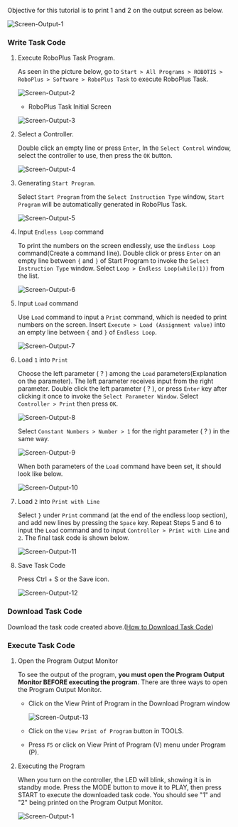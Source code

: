 Objective for this tutorial is to print 1 and 2 on the output screen as below.

![Screen-Output-1][img_011]

### Write Task Code

1. Execute RoboPlus Task Program.

    As seen in the picture below, go to `Start > All Programs > ROBOTIS > RoboPlus > Software > RoboPlus Task` to execute RoboPlus Task.

    ![Screen-Output-2][img_012]

   - RoboPlus Task Initial Screen

    ![Screen-Output-3][img_013]

2. Select a Controller.

    Double click an empty line or press `Enter`, In the `Select Control` window, select the controller to use, then press the `OK` button.

    ![Screen-Output-4][img_014]

3. Generating `Start Program`.

    Select `Start Program` from the `Select Instruction Type` window, `Start Program` will be automatically generated in RoboPlus Task.

    ![Screen-Output-5][img_015]

4. Input `Endless Loop` command

    To print the numbers on the screen endlessly, use the `Endless Loop` command(Create a command line).
    Double click or press `Enter` on an empty line between `{` and `}` of Start Program to invoke the `Select Instruction Type` window. Select `Loop > Endless Loop(while(1))` from the list.

    ![Screen-Output-6][img_016]

5. Input `Load` command

    Use `Load` command to input a `Print` command, which is needed to print numbers on the screen.
    Insert `Execute > Load (Assignment value)` into an empty line between `{` and `}` of `Endless Loop`.

    ![Screen-Output-7][img_017]

6. Load `1` into `Print`

    Choose the left parameter ( ? ) among the `Load` parameters(Explanation on the parameter).
    The left parameter receives input from the right parameter.
    Double click the left parameter ( ? ), or press `Enter` key after clicking it once to invoke the `Select Parameter Window`.
    Select `Controller > Print` then press `OK`.

    ![Screen-Output-8][img_018]

    Select `Constant Numbers > Number > 1` for the right parameter ( ? ) in the same way.

    ![Screen-Output-9][img_019]

    When both parameters of the `Load` command have been set, it should look like below.

    ![Screen-Output-10][img_020]

7. Load `2` into `Print with Line`

    Select `}` under `Print` command (at the end of the endless loop section), and add new lines by pressing the `Space` key. Repeat Steps 5 and 6 to input the `Load` command and to input  `Controller > Print with Line` and `2`. The final task code is shown below.

    ![Screen-Output-11][img_021]

8. Save Task Code

    Press Ctrl + S or the Save icon.

    ![Screen-Output-12][img_022]

### Download Task Code

Download the task code created above.([How to Download Task Code])

### Execute Task Code

1. Open the Program Output Monitor

    To see the output of the program, **you must open the Program Output Monitor BEFORE executing the program**.
    There are three ways to open the Program Output Monitor.

    - Click on the View Print of Program in the Download Program window

      ![Screen-Output-13][img_023]

    - Click on the `View Print of Program` button in TOOLS.
    - Press `F5` or click on View Print of Program (V)  menu under Program (P).

2. Executing the Program

    When you turn on the controller, the LED will blink, showing it is in standby mode.
    Press the MODE button to move it to PLAY, then press START to execute the downloaded task code.
    You should see "1" and "2" being printed on the Program Output Monitor.

    ![Screen-Output-1][img_011]

[How to Download Task Code]: /docs/en/software/rplus1/task/getting_started/#program-download
[img_011]: /assets/images/edu/bioloid/bioloid_entry_tutorial_printscr_01.png
[img_012]: /assets/images/edu/bioloid/bioloid_entry_tutorial_printscr_02.png
[img_013]: /assets/images/edu/bioloid/bioloid_entry_tutorial_printscr_03.png
[img_014]: /assets/images/edu/bioloid/bioloid_entry_tutorial_printscr_04.png
[img_015]: /assets/images/edu/bioloid/bioloid_entry_tutorial_printscr_05.png
[img_016]: /assets/images/edu/bioloid/bioloid_entry_tutorial_printscr_06.png
[img_017]: /assets/images/edu/bioloid/bioloid_entry_tutorial_printscr_07.png
[img_018]: /assets/images/edu/bioloid/bioloid_entry_tutorial_printscr_08.png
[img_019]: /assets/images/edu/bioloid/bioloid_entry_tutorial_printscr_09.png
[img_020]: /assets/images/edu/bioloid/bioloid_entry_tutorial_printscr_10.png
[img_021]: /assets/images/edu/bioloid/bioloid_entry_tutorial_printscr_11.png
[img_022]: /assets/images/edu/bioloid/bioloid_entry_tutorial_printscr_12.png
[img_023]: /assets/images/edu/bioloid/bioloid_entry_tutorial_printscr_13.png
